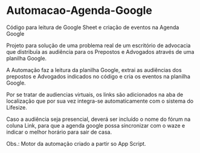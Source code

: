 # Automacao-Agenda-Google
Código para leitura de Google Sheet e criação de eventos na Agenda Google

Projeto para solução de uma problema real de um escritório de advocacia que distribuía as audiência para os Prepostos e Advogados através de uma planilha Google.

A Automação faz a leitura da planilha Google, extrai as audiências dos prepostos e Advogados indicados no código e cria os eventos na planilha Google. 

Por se tratar de audiencias virtuais, os links são adicionados na aba de localização que por sua vez integra-se automaticamente com o sistema do Lifesize. 

Caso a audiência seja presencial, deverá ser incluído o nome do fórum na coluna Link, para que a agenda google possa sincronizar com o waze e indicar o melhor horário para sair de casa.

Obs.: Motor da automação criado a partir so App Script.

